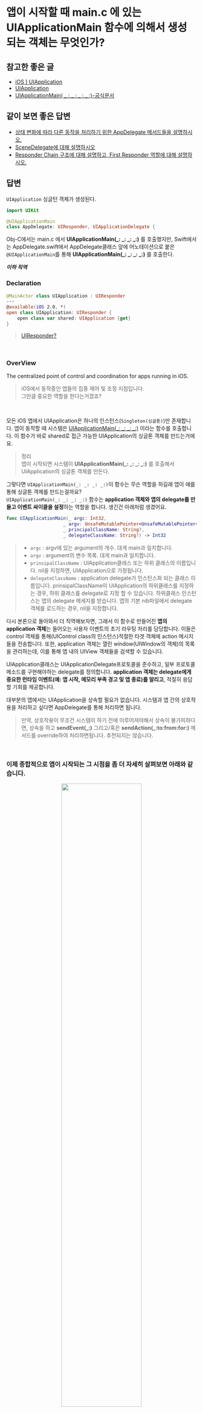 # 앱이 시작할 때 main.c 에 있는 UIApplicationMain 함수에 의해서 생성되는 객체는 무엇인가?

## 참고한 좋은 글
* [iOS ) UIApplication](https://zeddios.tistory.com/539)
* [UIApplication](https://developer.apple.com/documentation/uikit/uiapplication/)
* [UIApplicationMain( _ : _ : _ : _ :)-공식문서](https://developer.apple.com/documentation/uikit/1622933-uiapplicationmain)

## 같이 보면 좋은 답변
* [상태 변화에 따라 다른 동작을 처리하기 위한 AppDelegate 메서드들을 설명하시오.](../iOS/AppDelegate.md)
* [SceneDelegate에 대해 설명하시오](../iOS/SceneDelegate.md)
* [Responder Chain 구조에 대해 설명하고, First Responder 역할에 대해 설명하시오.](../Advanced/Responder-Chain.md)

## 답변

`UIApplication` 싱글턴 객체가 생성된다.

```swift
import UIKit

@UIApplicationMain
class AppDelegate: UIResponder, UIApplicationDelegate {
```

Obj-C에서는 main.c 에서 **UIApplicationMain(_: _: _: _:)** 를 호출했지만, Swift에서는 AppDelegate.swift에서 AppDelegate클래스 앞에 어노테이션으로 붙은 `@UIApplicationMain`를 통해 **UIApplicationMain(_: _: _: _:)** 를 호출한다.

***이하 직역***

### **Declaration**
```swift
@MainActor class UIApplication : UIResponder
---
@available(iOS 2.0, *)
open class UIApplication: UIResponder {
    open class var shared: UIApplication {get}
}
```
> [UIResponder?](../Advanced/Responder-Chain.md)

<br>

### **OverView**
The centralized point of control and coordination for apps running in iOS.
> iOS에서 동작중인 앱들의 집중 제어 및 조정 지점입니다.  
> 그만큼 중요한 역할을 한다는거겠죠?

<br>

모든 iOS 앱에서 UIApplication은 하나의 인스턴스(`Singleton(싱글톤)`)만 존재합니다. 앱이 동작할 때 시스템은 [UIApplicationMain(_: _: _: _:)](https://developer.apple.com/documentation/uikit/1622933-uiapplicationmain)
이라는 함수를 호출합니다. 이 함수가 바로 shared로 접근 가능한 UIApplication의 싱글톤 객체를 만드는거에요.
> 정리  
> 앱이 시작되면 시스템이 **UIApplicationMain(_: _: _: _:)** 를 호출해서 UIApplication의 싱글톤 객체를 만든다.

그렇다면 `UIApplicationMain(_: _: _: _:)`이 함수는 무슨 역할을 하길래 앱이 얘를 통해 싱글톤 객체를 만드는걸까요?  
`UIApplicationMain(_: _: _: _:)` 함수는 **application 객체와 앱의 delegate를 만들고 이벤트 싸이클을 설정**하는 역할을 합니다. 생긴건 아래처럼 생겼어요.
```swift
func UIApplicationMain(_ argc: Int32, 
                     _ argv: UnsafeMutablePointer<UnsafeMutablePointer<CChar>?>, 
                     _ principalClassName: String?, 
                     _ delegateClassName: String?) -> Int32
```
> - `argc` : argv에 있는 argument의 개수. 대게 main과 일치합니다.
> - `argv` : argument의 변수 목록. 대게 main과 일치합니다.  
> - `prinsipalClassName` : UIApplication클래스 또는 하위 클래스의 이름입니다. nil을 지정하면, UIApplication으로 가정됩니다.  
> - `delegateClassName` : application delegate가 인스턴스화 되는 클래스 이름입니다. prinsipalClassName이 UIApplication의 하위클래스를 지정하는 경우, 하위 클래스를 delegate로 지정 할 수 있습니다. 하위클래스 인스턴스는 앱의 delegate 메세지를 받습니다. 앱의 기본 nib파일에서 delegate 객체를 로드하는 경우, nil을 지정합니다.

다시 본론으로 돌아와서 더 직역해보자면, 그래서 이 함수로 만들어진 **앱의 application 객체**는 들어오는 사용자 이벤트의 초기 라우팅 처리를 담당합니다. 이들은 control 객체를 통해(UIControl class의 인스턴스)적절한 타겟 객체에 action 메시지들을 전송합니다. 또한, application 객체는 열린 window(UIWindow의 객체)의 목록을 관리하는데, 이를 통해 앱 내의 UIView 객체들을 검색할 수 있습니다.

UIApplication클래스는 UIApplicationDelegate프로토콜을 준수하고, 일부 프로토콜 메소드를 구현해야하는 delegate를 정의합니다. **application 객체는 delegate에게 중요한 런타임 이벤트(예: 앱 시작, 메모리 부족 경고 및 앱 종료)를 알리고**, 적절히 응답 할 기회를 제공합니다.

대부분의 앱에서는 UIApplication을 상속할 필요가 없습니다. 시스템과 앱 간의 상호작용을 처리하고 싶다면 AppDelegate를 통해 처리하면 됩니다.
> 만약, 상호작용이 무조건 시스템이 하기 전에 이루어져야해서 상속이 불가피하다면, 상속을 하고  **sendEvent(_:)** 그리고/혹은 **sendAction(_:to:from:for:)** 메서드를 override하여 처리하면됩니다. 추천되지는 않습니다.


</br>

### **이제 종합적으로 앱이 시작되는 그 시점을 좀 더 자세히 살펴보면 아래와 같습니다.**

<p align="center"><img width=65% src="https://user-images.githubusercontent.com/42789819/140506063-693223ba-de9e-4d1e-8a1c-5f7f7556f166.png"></p>

1. 앱이 시작되는 순간 AppDelegate의 @UIApplicationMain을 통해 `UIApplicationMain(_: _: _: _:)`를 호출해서 application 객체와 delegate를 만든다.
    > 이 때, `UIApplicationMain(_: _: _: _:)`의 파라미터 중 delegateClassName에는 이 함수를 호출한 "AppDelegate"가 할당된다.

2. 그럼 AppDelegate.Swift는 AppDelegate 클래스의 인스턴스를 만들고, 이를 위에서 만든 application 객체에 할당한다.

3. application 객체가 delegate 메서드인 `application:didFinishLaunchingWithOptions:` 를 호출한다.

4. UIApplicationDelegate를 채택중인 AppDelegate는  `application:didFinishLaunchingWithOptions:`가 호출된다.

5. 앱이 실행된다.
> 함께 보면 좋은 답변  
> [상태 변화에 따라 다른 동작을 처리하기 위한 AppDelegate 메서드들을 설명하시오.](../iOS/AppDelegate.md)  
> [SceneDelegate에 대해 설명하시오](../iOS/SceneDelegate.md)